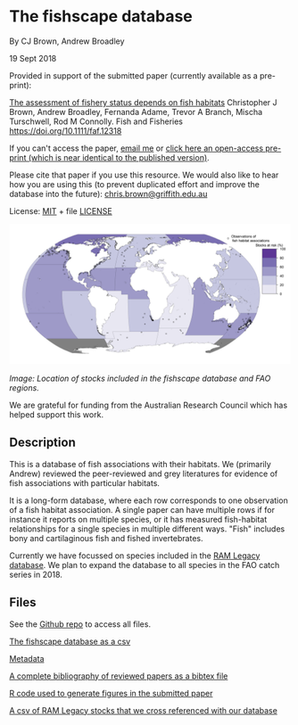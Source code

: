 # The fishscape database

By CJ Brown, Andrew Broadley

19 Sept 2018

Provided in support of the submitted paper (currently available as a pre-print):

[The assessment of fishery status depends on fish habitats](https://onlinelibrary.wiley.com/doi/abs/10.1111/faf.12318)
Christopher J Brown, Andrew Broadley, Fernanda Adame, Trevor A Branch, Mischa Turschwell, Rod M Connolly.
Fish and Fisheries https://doi.org/10.1111/faf.12318

If you can't access the paper, [email me](mailto:chris.brown@griffith.edu.au) or [click here an open-access pre-print (which is near identical to the published version)](https://www.biorxiv.org/content/early/2017/12/13/233478).

Please cite that paper if you use this resource. We would also like to hear how you are using this (to prevent duplicated effort and improve the database into the future): chris.brown@griffith.edu.au

License: [MIT](https://opensource.org/licenses/MIT) + file [LICENSE](/LICENSE)

![](results/global-map.png)

*Image: Location of stocks included in the fishscape database and FAO regions.*

We are grateful for funding from the Australian Research Council which has helped support this work.

## Description

This is a database of fish associations with their habitats. We (primarily Andrew) reviewed the peer-reviewed and grey literatures for evidence of fish associations with particular habitats.

It is a long-form database, where each row corresponds to one observation of a fish habitat association. A single paper can have multiple rows if for instance it reports on multiple species, or it has measured fish-habitat relationships for a single species in multiple different ways.
"Fish" includes bony and cartilaginous fish and fished invertebrates.

Currently we have focussed on species included in the [RAM Legacy database](http://ramlegacy.org/). We plan to expand the database to all species in the FAO catch series in 2018.

## Files
See the [Github repo](https://github.com/cbrown5/fishscape) to access all files.

[The fishscape database as a csv](/data-raw/fish-hab-db_v1.csv)

[Metadata](meta-data.html)

[A complete bibliography of reviewed papers as a bibtex file](/fish-hab-db-refs.bib)

[R code used to generate figures in the submitted paper](https://github.com/cbrown5/fishscape/tree/master/GlobalFishStatus)

[A csv of RAM Legacy stocks that we cross referenced with our database](/data-raw/priority-fish-stocks.csv)
